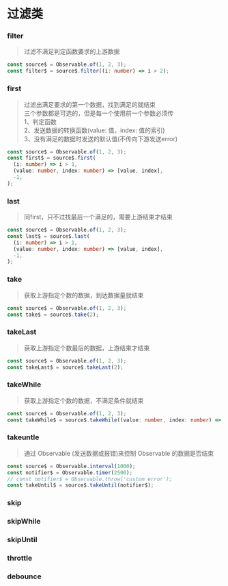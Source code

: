 # 过滤类

### filter
> 过滤不满足判定函数要求的上游数据
```ts
const source$ = Observable.of(1, 2, 3);
const filter$ = source$.filter((i: number) => i > 2);
```

### first
> 过滤出满足要求的第一个数据，找到满足的就结束  
> 三个参数都是可选的，但是每一个使用前一个参数必须传  
> 1、判定函数  
> 2、发送数据的转换函数(value: 值，index: 值的索引)  
> 3、没有满足的数据时发送的默认值(不传向下游发送error)
```ts
const source$ = Observable.of(1, 2, 3);
const first$ = source$.first(
  (i: number) => i > 1,
  (value: number, index: number) => [value, index],
  -1,
);
```

### last
> 同first，只不过找最后一个满足的，需要上游结束才结束
```ts
const source$ = Observable.of(1, 2, 3);
const last$ = source$.last(
  (i: number) => i > 1,
  (value: number, index: number) => [value, index],
  -1,
);
```

### take
> 获取上游指定个数的数据，到达数据量就结束
```ts
const source$ = Observable.of(1, 2, 3);
const take$ = source$.take(2);
```

### takeLast
> 获取上游指定个数最后的数据，上游结束才结束
```ts
const source$ = Observable.of(1, 2, 3);
const takeLast$ = source$.takeLast(2);
```

### takeWhile
> 获取上游指定个数的数据，不满足条件就结束
```ts
const source$ = Observable.of(1, 2, 3);
const takeWhile$ = source$.takeWhile((value: number, index: number) => value !== 2);
```

### takeuntle
> 通过 Observable (发送数据或报错)来控制 Observable 的数据是否结束
```ts
const source$ = Observable.interval(1000);
const notifier$ = Observable.timer(2500);
// const notifier$ = Observable.throw('custom error');
const takeUntil$ = source$.takeUntil(notifier$);
```

### skip

### skipWhile

### skipUntil

### throttle

### debounce